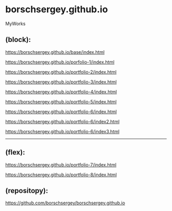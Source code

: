 # borschsergey.github.io
MyWorks

(block):
--------
https://borschsergey.github.io/base/index.html

https://borschsergey.github.io/porfolio-1/index.html

https://borschsergey.github.io/portfolio-2/index.html

https://borschsergey.github.io/portfolio-3/index.html

https://borschsergey.github.io/portfolio-4/index.html

https://borschsergey.github.io/portfolio-5/index.html

https://borschsergey.github.io/portfolio-6/index.html

https://borschsergey.github.io/portfolio-6/index2.html

https://borschsergey.github.io/portfolio-6/index3.html

------------------------------------------------------

(flex):
-------
https://borschsergey.github.io/portfolio-7/index.html

https://borschsergey.github.io/portfolio-8/index.html


(repositopy):
-------------
https://github.com/borschsergey/borschsergey.github.io
